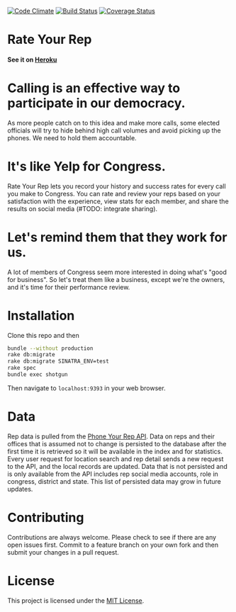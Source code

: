 [![Code Climate](https://codeclimate.com/github/msimonborg/rate-your-rep/badges/gpa.svg)](https://codeclimate.com/github/msimonborg/rate-your-rep)
[![Build Status](https://travis-ci.org/msimonborg/rate-your-rep.svg?branch=master)](https://travis-ci.org/msimonborg/rate-your-rep)
[![Coverage Status](https://coveralls.io/repos/github/msimonborg/rate-your-rep/badge.svg?branch=master)](https://coveralls.io/github/msimonborg/rate-your-rep?branch=master)
# Rate Your Rep
#### See it on [Heroku](https://rateyourrep.herokuapp.com)
# Calling is an effective way to participate in our democracy.
As more people catch on to this idea and make more calls, some elected officials will try to hide behind high call volumes and avoid picking up the phones. We need to hold them accountable.
# It's like Yelp for Congress.
Rate Your Rep lets you record your history and success rates for every call you make to Congress. You can rate and review your reps based on your satisfaction with the experience, view stats for each member, and share the results on social media (#TODO: integrate sharing).
# Let's remind them that they work for us.
A lot of members of Congress seem more interested in doing what's "good for business". So let's treat them like a business, except we're the owners, and it's time for their performance review.
# Installation
Clone this repo and then
```bash
bundle --without production
rake db:migrate
rake db:migrate SINATRA_ENV=test
rake spec
bundle exec shotgun
```
Then navigate to `localhost:9393` in your web browser.
# Data
Rep data is pulled from the [Phone Your Rep API](https://github.com/phoneyourrep/phone-your-rep-api). Data on reps and their offices that is assumed not to change is persisted to the database after the first time it is retrieved so it will be available in the index and for statistics. Every user request for location search and rep detail sends a new request to the API, and the local records are updated. Data that is not persisted and is only available from the API includes rep social media accounts, role in congress, district and state. This list of persisted data may grow in future updates.
# Contributing
Contributions are always welcome. Please check to see if there are any open issues first. Commit to a feature branch on your own fork and then submit your changes in a pull request.
# License
This project is licensed under the [MIT License](https://github.com/msimonborg/rate-your-rep/blob/master/LICENSE).
